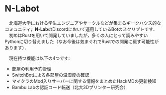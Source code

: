 # N-Labot

　北海道大学における学生エンジニアやサークルなどが集まるギークハウス的なコミュニティ，**N-Lab**のDiscordにおいて運用しているBotのスクリプトです．  
　初めはRustを用いて開発していましたが，多くの人にとって読みやすいPythonに切り替えました（なお今後は気まぐれでRustでの開発に戻す可能性があります）．  

　現在持つ機能は以下の4つです:  
- 部屋の利用予約管理
- SwitchBotによる各部屋の温湿度の確認
- マイクラのMod入りサーバーに関する情報をまとめたHackMDの更新検知
- Bambu Labの認証コード転送（北大3Dプリンター研究会）
